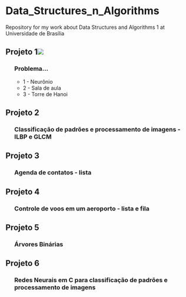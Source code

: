# Data_Structures_n_Algorithms
Repository for my work about Data Structures and Algorithms 1 at Universidade de Brasília

## Projeto 1![ ](https://github.com/ErickGiffoni/Data_Structures_n_Algorithms/tree/master/projeto_1) 
<ul><H3>  Problema...</H3></ul> 
<ul> <ul>
  <li>1 - Neurônio</li>
  <li>2 - Sala de aula</li>
  <li>3 - Torre de Hanoi</li>
  </ul> </ul>
  
## Projeto 2
<ul><H3> Classificação de padrões e processamento de imagens - ILBP e GLCM </H3></ul>

## Projeto 3
<ul><H3> Agenda de contatos - lista </H3></ul>

## Projeto 4
<ul><H3> Controle de voos em um aeroporto - lista e fila </H3></ul>

## Projeto 5
<ul><H3> Árvores Binárias </H3></ul>

## Projeto 6
<ul><H3> Redes Neurais em C para classificação de padrões e processamento de imagens </H3></ul>
